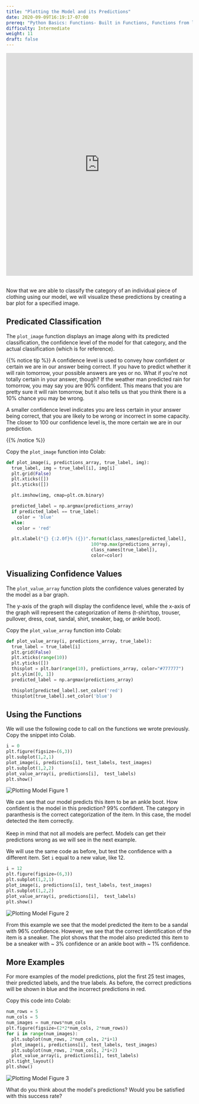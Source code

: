 ```yaml
---
title: "Plotting the Model and its Predictions"
date: 2020-09-09T16:19:17-07:00
prereq: "Python Basics: Functions- Built in Functions, Functions from libraries; Data Types- Strings, Numbers, Reading from Console; Data Structures- Lists, Tuples, Sets; Loops- For Loops"
difficulty: Intermediate
weight: 11
draft: false
---
```


<iframe width="100%" height="600px" src="https://www.youtube.com/embed/FrO66fkSU7M" frameborder="0" allow="accelerometer; autoplay; encrypted-media; gyroscope; picture-in-picture" allowfullscreen></iframe>

</br>
</br>

Now that we are able to classify the category of an individual piece of clothing using our model, we will visualize these predictions by creating a bar plot for a specified image. 

## Predicated Classification 

The `plot_image` function displays an image along with its predicted classification, the confidence level of the model for that category, and the actual classification (which is for reference).

{{% notice tip %}}
A confidence level is used to convey how confident or certain we are in our answer being correct. If you have to predict whether it will rain tomorrow, your possible answers are yes or no. What if you're not totally certain in your answer, though? If the weather man predicted rain for tomorrow, you may say you are 90% confident. This means that you are pretty sure it will rain tomorrow, but it also tells us that you think there is a 10% chance you may be wrong. 

A smaller confidence level indicates you are less certain in your answer being correct, that you are likely to be wrong or incorrect in some capacity. The closer to 100 our confidence level is, the more certain we are in our prediction.

{{% /notice %}}

Copy the `plot_image` function into Colab: 
</br>

```python
def plot_image(i, predictions_array, true_label, img):
  true_label, img = true_label[i], img[i]
  plt.grid(False)
  plt.xticks([])
  plt.yticks([])

  plt.imshow(img, cmap=plt.cm.binary)

  predicted_label = np.argmax(predictions_array)
  if predicted_label == true_label:
    color = 'blue'
  else:
    color = 'red'

  plt.xlabel("{} {:2.0f}% ({})".format(class_names[predicted_label],
                                100*np.max(predictions_array),
                                class_names[true_label]),
                                color=color)
```

## Visualizing Confidence Values

The `plot_value_array` function plots the confidence values generated by the model as a bar graph.

The y-axis of the graph will display the confidence level, while the x-axis of the graph will represent the categorization of items (t-shirt/top, trouser, pullover, dress, coat, sandal, shirt, sneaker, bag, or ankle boot).

Copy the `plot_value_array` function into Colab: 

```python 
def plot_value_array(i, predictions_array, true_label):
  true_label = true_label[i]
  plt.grid(False)
  plt.xticks(range(10))
  plt.yticks([])
  thisplot = plt.bar(range(10), predictions_array, color="#777777")
  plt.ylim([0, 1])
  predicted_label = np.argmax(predictions_array)

  thisplot[predicted_label].set_color('red')
  thisplot[true_label].set_color('blue')
```

## Using the Functions

We will use the following code to call on the functions we wrote previously. Copy the snippet into Colab. 

```python
i = 0   
plt.figure(figsize=(6,3))
plt.subplot(1,2,1)
plot_image(i, predictions[i], test_labels, test_images)
plt.subplot(1,2,2)
plot_value_array(i, predictions[i],  test_labels)
plt.show()
```

![Plotting Model Figure 1](../media/Plotting_fig1.png)

We can see that our model predicts this item to be an ankle boot. How confident is the model in this prediction? 99% confident. The category in paranthesis is the correct categorization of the item. In this case, the model detected the item correctly. 
</br>
</br>
Keep in mind that not all models are perfect. Models can get their predictions wrong as we will see in the next example. 
</br>

We will use the same code as before, but test the confidence with a different item. Set `i` equal to a new value, like 12. 

```python
i = 12 
plt.figure(figsize=(6,3))
plt.subplot(1,2,1)
plot_image(i, predictions[i], test_labels, test_images)
plt.subplot(1,2,2)
plot_value_array(i, predictions[i],  test_labels)
plt.show()
```

![Plotting Model Figure 2](../media/Plotting_fig2.png)

From this example we see that the model predicted the item to be a sandal with 96% confidence. However, we see that the correct identification of the item is a sneaker. The plot shows that the model also predicted this item to be a sneaker with ~ 3% confidence or an ankle boot with ~ 1% confidence. 

## More Examples

For more examples of the model predictions, plot the first 25 test images, their predicted labels, and the true labels. As before, the correct predictions will be shown in blue and the incorrect predictions in red.

Copy this code into Colab: 

```python
num_rows = 5
num_cols = 5
num_images = num_rows*num_cols
plt.figure(figsize=(2*2*num_cols, 2*num_rows))
for i in range(num_images):
  plt.subplot(num_rows, 2*num_cols, 2*i+1)
  plot_image(i, predictions[i], test_labels, test_images)
  plt.subplot(num_rows, 2*num_cols, 2*i+2)
  plot_value_array(i, predictions[i], test_labels)
plt.tight_layout()
plt.show()
```
![Plotting Model Figure 3](../media/Plotting_fig3.png)

What do you think about the model's predictions? Would you be satisfied with this success rate? 
